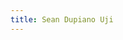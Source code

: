 ```yaml
---
title: Sean Dupiano Uji
---
```


<script src="../../_scripts/orgchart.js"></script>

<div style="width:100%; height:700px;" id="tree"></div>

<script>
    var chart = new OrgChart(document.getElementById("tree"), {
    nodeMouseClick: OrgChart.action.none,
    template: "rony",
    enableSearch: false,
    mouseScrool: OrgChart.action.none,
    nodeBinding: {
        field_0: "name",
        field_1: "numbernick",
        field_2: "class",
        img_0: "img"
    },
    nodes: [
        { id: 1, name: "Sean Dupiano", numbernick: "#3 \"\Wumbo\"\ ", class: "Charter Class \|\ SP20", img: "../../images/bros/3sdupiano.png" },
        { id: 2, pid: 1, name: "Tyler Liu", numbernick: "#15 \"\Re:Zerø\"\ ", class: "Alpha Class \|\ SP21", img: "../../images/bros/15tliu.png" },
        { id: 3, pid: 1, name: "Alex Chiu", numbernick: "#22 \"\REYN\"\ ", class: "Beta Class \|\ FA21", img: "../../images/bros/22achiu.png" },
        { id: 4, pid: 3, name: "Jason Zhang", numbernick: "#28 \"\MONΛRCH\"\ ", class: "Gamma Class \|\ SP22", img: "https://cdn.balkan.app/shared/empty-img-white.svg" },
        { id: 5, pid: 3, name: "Zilai Wang", numbernick: "#30 \"\SEKKI\"\ ", class: "Gamma Class \|\ SP22", img: "https://cdn.balkan.app/shared/empty-img-white.svg" },
        { id: 6, pid: 3, name: "Matthew Gong", numbernick: "#39 \"\iMΛJINe\"\ ", class: "Delta Class \|\ SP23", img: "https://cdn.balkan.app/shared/empty-img-white.svg" },
        { id: 7, pid: 5, name: "Alex Zhang", numbernick: "#28 \"\CHIKΛ\"\ ", class: "Delta Class \|\ SP23", img: "https://cdn.balkan.app/shared/empty-img-white.svg" },
    ]
});
</script>